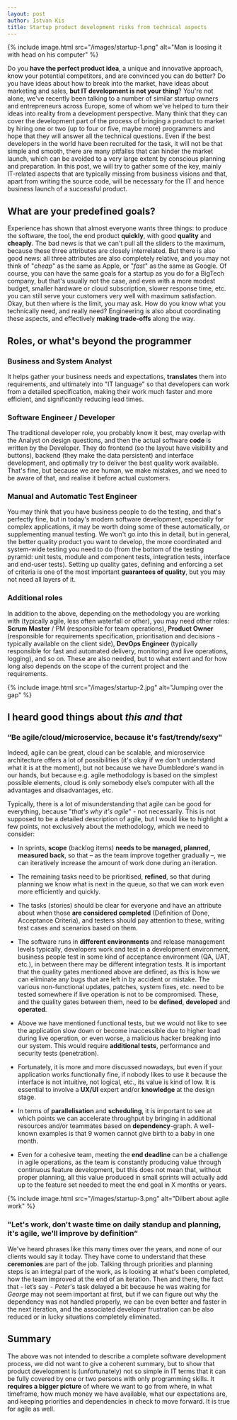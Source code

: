 ```yaml
---
layout: post
author: Istvan Kis
title: Startup product development risks from technical aspects
---
```

{% include image.html src="/images/startup-1.png" alt="Man is loosing it with head on his computer" %}

Do you **have the perfect product idea**, a unique and innovative approach, know your potential competitors, and are convinced you can do better? Do you have ideas about how to break into the market, have ideas about marketing and sales, **but IT development is not your thing**? You're not alone, we've recently been talking to a number of similar startup owners and entrepreneurs across Europe, some of whom we've helped to turn their ideas into reality from a development perspective. Many think that they can cover the development part of the process of bringing a product to market by hiring one or two (up to four or five, maybe more) programmers and hope that they will answer all the technical questions. Even if the best developers in the world have been recruited for the task, it will not be that simple and smooth, there are many pitfallss that can hinder the market launch, which can be avoided to a very large extent by conscious planning and preparation. In this post, we will try to gather some of the key, mainly IT-related aspects that are typically missing from business visions and that, apart from writing the source code, will be necessary for the IT and hence business launch of a successful product.

<!--more-->

## What are your predefined goals?

Experience has shown that almost everyone wants three things: to produce the software, the tool, the end product **quickly**, with good **quality** and **cheaply**. The bad news is that we can't pull all the sliders to the maximum, because these three attributes are closely interrelated. But there is also good news: all three attributes are also completely relative, and you may not think of "*cheap*" as the same as Apple, or "*fast*" as the same as Google. Of course, you can have the same goals for a startup as you do for a BigTech company, but that's usually not the case, and even with a more modest budget, smaller hardware or cloud subscription, slower response time, etc. you can still serve your customers very well with maximum satisfaction. Okay, but then where is the limit, you may ask. How do you know what you technically need, and really need? Engineering is also about coordinating these aspects, and effectively **making trade-offs** along the way.

## Roles, or what's beyond the programmer

### Business and System Analyst

It helps gather your business needs and expectations, **translates** them into requirements, and ultimately into "IT language" so that developers can work from a detailed specification, making their work much faster and more efficient, and significantly reducing lead times.

### Software Engineer / Developer

The traditional developer role, you probably know it best, may overlap with the Analyst on design questions, and then the actual software **code** is written by the Developer. They do frontend (so the layout have visibility and buttons), backend (they make the data persistent) and interface development, and optimally try to deliver the best quality work available. That's fine, but because we are human, we make mistakes, and we need to be aware of that, and realise it before actual customers.

### Manual and Automatic Test Engineer

You may think that you have business people to do the testing, and that's perfectly fine, but in today's modern software development, especially for complex applications, it may be worth doing some of these automatically, or supplementing manual testing. We won't go into this in detail, but in general, the better quality product you want to develop, the more coordinated and system-wide testing you need to do (from the bottom of the testing pyramid: unit tests, module and component tests, integration tests, interface and end-user tests). Setting up quality gates, defining and enforcing a set of criteria is one of the most important **guarantees of quality**, but you may not need all layers of it.

### Additional roles

In addition to the above, depending on the methodology you are working with (typically agile, less often waterfall or other), you may need other roles: **Scrum Master** / PM (responsible for team operations), **Product Owner** (responsible for requirements specification, prioritisation and decisions - typically available on the client side), **DevOps Engineer** (typically responsible for fast and automated delivery, monitoring and live operations, logging), and so on. These are also needed, but to what extent and for how long also depends on the scope of the current project and the requirements.

{% include image.html src="/images/startup-2.jpg" alt="Jumping over the gap" %}

## I heard good things about *this and that*

### “Be agile/cloud/microservice, because it's fast/trendy/sexy"

Indeed, agile can be great, cloud can be scalable, and microservice architecture offers a lot of possibilities (it's okay if we don't understand what it is at the moment), but not because we have Dumbledore's wand in our hands, but because e.g. agile methodology is based on the simplest possible elements, cloud is only somebody else’s computer with all the advantages and disadvantages, etc.

Typically, there is a lot of misunderstanding that agile can be good for everything, because "*that's why it's agile*" - not necessarily. This is not supposed to be a detailed description of agile, but I would like to highlight a few points, not exclusively about the methodology, which we need to consider:

- In sprints, **scope** (backlog items) **needs to be managed, planned, measured back**, so that – as the team improve together gradually –, we can iteratively increase the amount of work done during an iteration.

- The remaining tasks need to be prioritised, **refined**, so that during planning we know what is next in the queue, so that we can work even more efficiently and quickly.

- The tasks (stories) should be clear for everyone and have an attribute about when those **are considered completed** (Definition of Done, Acceptance Criteria), and testers should pay attention to these, writing test cases and scenarios based on them.

- The software runs in **different environments** and release management levels typically, developers work and test in a development environment, business people test in some kind of acceptance environment (QA, UAT, etc.), in between there may be different integration tests. It is important that the quality gates mentioned above are defined, as this is how we can eliminate any bugs that are left in by accident or mistake. The various non-functional updates, patches, system fixes, etc. need to be tested somewhere if live operation is not to be compromised. These, and the quality gates between them, need to be **defined**, **developed** and **operated**.

- Above we have mentioned functional tests, but we would not like to see the application slow down or become inaccessible due to higher load during live operation, or even worse, a malicious hacker breaking into our system. This would require **additional tests**, performance and security tests (penetration).

- Fortunately, it is more and more discussed nowadays, but even if your application works functionally fine, if nobody likes to use it because the interface is not intuitive, not logical, etc., its value is kind of low. It is essential to involve a **UX/UI** expert and/or **knowledge** at the design stage.

- In terms of **parallelisation** and **scheduling**, it is important to see at which points we can accelerate throughput by bringing in additional resources and/or teammates based on **dependency**-graph. A well-known examples is that 9 women cannot give birth to a baby in one month.

- Even for a cohesive team, meeting the **end deadline** can be a challenge in agile operations, as the team is constantly producing value through continuous feature development, but this does not mean that, without proper planning, all this value produced in small sprints will actually add up to the feature set needed to meet the end goal in X months or years.

{% include image.html src="/images/startup-3.png" alt="Dilbert about agile work" %}

### "Let's work, don't waste time on daily standup and planning, it's agile, we'll improve by definition“

We've heard phrases like this many times over the years, and none of our clients would say it today. They have come to understand that these **ceremonies** are part of the job. Talking through priorities and planning steps is an integral part of the work, as is looking at what's been completed, how the team improved at the end of an iteration. Then and there, the fact that - let’s say - *Peter*'s task delayed a bit because he was waiting for *George* may not seem important at first, but if we can figure out why the dependency was not handled properly, we can be even better and faster in the next iteration, and the associated developer frustration can be also reduced or in lucky situations completely eliminated.

## Summary

The above was not intended to describe a complete software development process, we did not want to give a coherent summary, but to show that product development is (unfortunately) not so simple in IT terms that it can be fully covered by one or two persons with only programming skills. It **requires a bigger picture** of where we want to go from where, in what timeframe, how much money we have available, what our expectations are, and keeping priorities and dependencies in check to move forward. It is true for agile as well.

